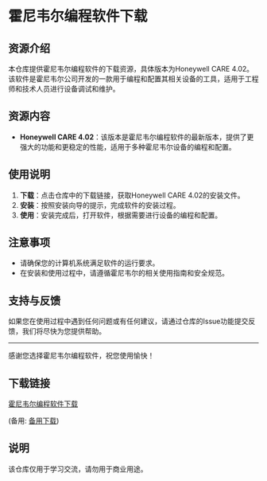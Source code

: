 # 霍尼韦尔编程软件下载

## 资源介绍

本仓库提供霍尼韦尔编程软件的下载资源，具体版本为Honeywell CARE 4.02。该软件是霍尼韦尔公司开发的一款用于编程和配置其相关设备的工具，适用于工程师和技术人员进行设备调试和维护。

## 资源内容

- **Honeywell CARE 4.02**：该版本是霍尼韦尔编程软件的最新版本，提供了更强大的功能和更稳定的性能，适用于多种霍尼韦尔设备的编程和配置。

## 使用说明

1. **下载**：点击仓库中的下载链接，获取Honeywell CARE 4.02的安装文件。
2. **安装**：按照安装向导的提示，完成软件的安装过程。
3. **使用**：安装完成后，打开软件，根据需要进行设备的编程和配置。

## 注意事项

- 请确保您的计算机系统满足软件的运行要求。
- 在安装和使用过程中，请遵循霍尼韦尔的相关使用指南和安全规范。

## 支持与反馈

如果您在使用过程中遇到任何问题或有任何建议，请通过仓库的Issue功能提交反馈，我们将尽快为您提供帮助。

---

感谢您选择霍尼韦尔编程软件，祝您使用愉快！

## 下载链接
[霍尼韦尔编程软件下载](https://pan.quark.cn/s/042f8ab6c2b5) 

(备用: [备用下载](https://pan.baidu.com/s/1fwqI8tT0YrSg5T2eMuMQzw?pwd=1234))

## 说明

该仓库仅用于学习交流，请勿用于商业用途。
